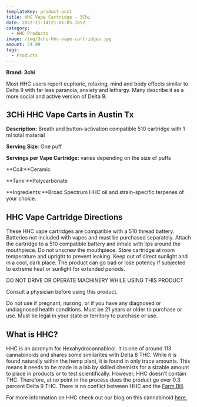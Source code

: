 ```yaml
---
templateKey: product-post
title: HHC Vape Cartridge - 3Chi
date: 2022-11-14T21:01:05.185Z
category:
  - HHC Products
image: /img/3chi-hhc-vape-cartridges.jpg
amount: 34.99
tags:
  - Products
---
```

**Brand: 3chi**

Most HHC users report euphoric, relaxing, mind and body effects similar to Delta 9 with far less paranoia, anxiety and lethargy. Many describe it as a more social and active version of Delta 9.

## **3CHi HHC Vape Carts in Austin Tx**

**Description:** Breath and button-activation compatible 510 cartridge with 1 ml total material

**Serving Size**: One puff

**Servings per Vape Cartridge:** varies depending on the size of puffs

**Coil:**Ceramic

**Tank:**Polycarbonate

**Ingredients:**Broad Spectrum HHC oil and strain-specific terpenes of your choice.

## HHC Vape Cartridge Directions

These HHC vape cartridges are compatible with a 510 thread battery. Batteries not included with vapes and must be purchased separately. Attach the cartridge to a 510 compatible battery and inhale with lips around the mouthpiece. Do not unscrew the mouthpiece. Store cartridge at room temperature and upright to prevent leaking. Keep out of direct sunlight and in a cool, dark place. The product can go bad or lose potency if subjected to extreme heat or sunlight for extended periods.

DO NOT DRIVE OR OPERATE MACHINERY WHILE USING THIS PRODUCT

Consult a physician before using this product.

Do not use if pregnant, nursing, or if you have any diagnosed or undiagnosed health conditions. Must be 21 years or older to purchase or use. Must be legal in your state or territory to purchase or use.

## What is HHC?

HHC is an acronym for Hexahydrocannabinol. It is one of around 113 cannabinoids and shares some similarites with Delta 8 THC. While it is found naturally within the hemp plant, it is found in only trace amounts. This means it needs to be made in a lab by skilled chemists for a sizable amount to place in products or to test scientifically. However, HHC doesn’t contain THC. Therefore, at no point in the process does the product go over 0.3 percent Delta 9 THC. There is no conflict between HHC and the [Farm Bill](https://www.congress.gov/bill/115th-congress/house-bill/2/text).

For more information on HHC check out our blog on this cannabinoid [here. ](https://capitalamericanshaman.com/blog/what-is-hhc/)